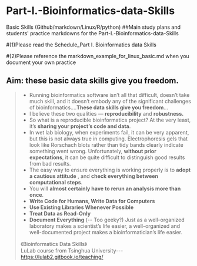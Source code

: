 # Part-I.-Bioinformatics-data-Skills
Basic Skills (Github/markdown/Linux/R/python)
##Main study plans and students' practice markdowns for the Part-I.-Bioinformatics-data-Skills


#(1)Please read the Schedule_Part I. Bioinformatics data Skills

#(2)Please reference the markdown_example_for_linux_basic.md when you document your own practice


## **Aim: these basic data skills give you freedom.**

> - Running bioinformatics software isn’t all that difficult, doesn’t take much skill, and it doesn’t embody any of the significant challenges of bioinformatics.…**These data skills give you freedom**…
> - I believe these two qualities — **reproducibility** and **robustness.**
> - So what is a reproducible bioinformatics project? At the very least, it’s **sharing your project’s code and data**.  
> - In wet lab biology, when experiments fail, it can be very apparent, but this is not always true in computing. Electrophoresis gels that look like Rorschach blots rather than tidy bands clearly indicate something went wrong. Unfortunately, **without prior expectations**, it can be quite difficult to distinguish good results from bad results.
> - The easy way to ensure everything is working properly is to **adopt a cautious attitude** , and **check everything between computational steps**.
> - You will **almost certainly have to rerun an analysis more than once**.
> - **Write Code for Humans, Write Data for Computers**
> - **Use Existing Libraries Whenever Possible**
> - **Treat Data as Read-Only**
> - **Document Everything** \(-- Too geeky?\) Just as a well-organized laboratory makes a scientist’s life easier, a well-organized and well-documented project makes a bioinformatician’s life easier.
>
> 《Bioinformatics Data Skills》  
   LuLab course from Tsinghua University---https://lulab2.gitbook.io/teaching/
